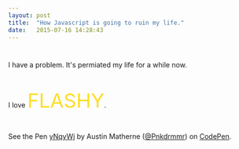 ```yaml
---
layout: post
title:  "How Javascript is going to ruin my life."
date:   2015-07-16 14:28:43
---
```

<style>
p {
    margin: 40px auto
}

.flash {
    font-size: 40px;
    animation: tada 2s infinite, flash 2s infinite;
}
@keyframes flash {
  0%, 50%, 100% {
    opacity: 1;
    color:yellow;
  }

  25%, 75% {
    opacity: 0;
    color:red;
  }
}
@keyframes tada {
  0% {
    transform: scale3d(1, 1, 1);
  }

  10%, 20% {
    transform: scale3d(.9, .9, .9) rotate3d(0, 0, 1, -3deg);
  }

  30%, 50%, 70%, 90% {
    transform: scale3d(1.1, 1.1, 1.1) rotate3d(0, 0, 1, 3deg);
  }

  40%, 60%, 80% {
    transform: scale3d(1.1, 1.1, 1.1) rotate3d(0, 0, 1, -3deg);
  }

  100% {
    transform: scale3d(1, 1, 1);
  }
}
</style>

I have a problem. It's permiated my life for a while now.


I love <span class="flash">FLASHY</span>.


<p data-height="268" data-theme-id="0" data-slug-hash="yNqyWj" data-default-tab="result" data-user="Pnkdrmmr" class='codepen'>See the Pen <a href='http://codepen.io/Pnkdrmmr/pen/yNqyWj/'>yNqyWj</a> by Austin Matherne (<a href='http://codepen.io/Pnkdrmmr'>@Pnkdrmmr</a>) on <a href='http://codepen.io'>CodePen</a>.</p>
<script async src="//assets.codepen.io/assets/embed/ei.js"></script>